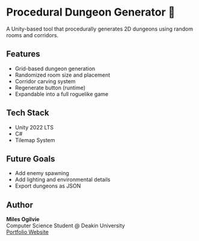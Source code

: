 # Procedural Dungeon Generator 🧱

A Unity-based tool that procedurally generates 2D dungeons using random rooms and corridors.

## Features
- Grid-based dungeon generation
- Randomized room size and placement
- Corridor carving system
- Regenerate button (runtime)
- Expandable into a full roguelike game

## Tech Stack
- Unity 2022 LTS
- C#
- Tilemap System

## Future Goals
- Add enemy spawning
- Add lighting and environmental details
- Export dungeons as JSON

## Author
**Miles Ogilvie**  
Computer Science Student @ Deakin University  
[Portfolio Website](https://milesog1.github.io/portfolio/)

